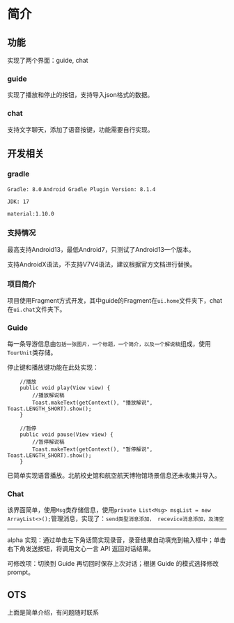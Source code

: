 # 简介

## 功能

实现了两个界面：guide, chat

### guide

实现了播放和停止的按钮，支持导入json格式的数据。

### chat

支持文字聊天，添加了语音按键，功能需要自行实现。

## 开发相关

### gradle

``Gradle: 8.0``
``Android Gradle Plugin Version: 8.1.4``

``JDK: 17``

``material:1.10.0``

### 支持情况

最高支持Android13，最低Android7，只测试了Android13一个版本。

支持AndroidX语法，不支持V7V4语法，建议根据官方文档进行替换。

### 项目简介

项目使用Fragment方式开发，其中guide的Fragment在``ui.home``文件夹下，chat在``ui.chat``文件夹下。

### Guide

每一条导游信息由``包括一张图片，一个标题，一个简介，以及一个解说稿``组成，使用``TourUnit``类存储。

停止键和播放键功能在此处实现：

```
    //播放
    public void play(View view) {
        //播放解说稿
        Toast.makeText(getContext(), "播放解说", Toast.LENGTH_SHORT).show();
    }

    //暂停
    public void pause(View view) {
        //暂停解说稿
        Toast.makeText(getContext(), "暂停解说", Toast.LENGTH_SHORT).show();
    }
```

已简单实现语音播放。北航校史馆和航空航天博物馆场景信息还未收集并导入。

### Chat

该界面简单，使用``Msg``类存储信息，使用``private List<Msg> msgList = new ArrayList<>();``管理消息，实现了：``send类型消息添加， recevice消息添加，及清空``

---

alpha 实现：通过单击左下角话筒实现录音，录音结果自动填充到输入框中；单击右下角发送按钮，将调用文心一言 API 返回对话结果。

可修改项：切换到 Guide 再切回时保存上次对话；根据 Guide 的模式选择修改 prompt。

## OTS

上面是简单介绍，有问题随时联系
